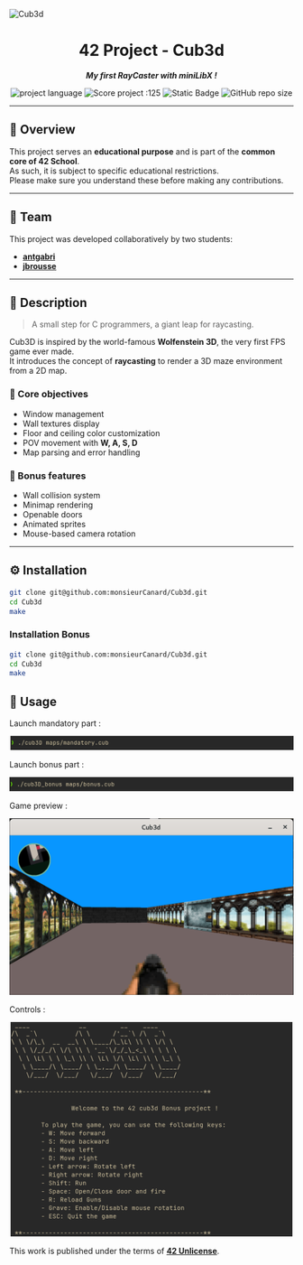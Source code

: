 
![Cub3d](https://github.com/user-attachments/assets/007de45a-eb9b-47e7-bc76-d58f0757c775)

<h1 align="center">
	42 Project - Cub3d
</h1>

<p align="center">
	<b><i> My first RayCaster with miniLibX !</i></b>
</p>

<!-- <p align="center">
	<img src="https://github.com/monsieurCanard/monsieurCanard/blob/main/badges/cub3dm.png" alt="cub3d_logo" />
</p> -->



<p align="center">
	<img src="https://img.shields.io/github/languages/top/monsieurCanard/Cub3d?color=red" alt="project language" />
	<img src="https://img.shields.io/badge/Score-125-red?style=flat-square&logo=42" alt="Score project :125"/>
	<img alt="Static Badge" src="https://img.shields.io/badge/Outstanding-3-red?style=flat-square&logo=42">
	<img alt="GitHub repo size" src="https://img.shields.io/github/repo-size/monsieurCanard/Cub3d?style=flat-square&logo=github&color=red">
</p>



---

## 🧭 Overview

This project serves an **educational purpose** and is part of the **common core of 42 School**.  
As such, it is subject to specific educational restrictions.  
Please make sure you understand these before making any contributions.

---

## 👥 Team

This project was developed collaboratively by two students:

- [**antgabri**](https://profile.intra.42.fr/users/antgabri)  
- [**jbrousse**](https://profile.intra.42.fr/users/jbrousse)

---

## 📜 Description

> A small step for C programmers, a giant leap for raycasting.

Cub3D is inspired by the world-famous **Wolfenstein 3D**, the very first FPS game ever made.  
It introduces the concept of **raycasting** to render a 3D maze environment from a 2D map.

### 🎯 Core objectives
- Window management  
- Wall textures display  
- Floor and ceiling color customization  
- POV movement with **W, A, S, D**  
- Map parsing and error handling  

### 💎 Bonus features
- Wall collision system  
- Minimap rendering  
- Openable doors  
- Animated sprites  
- Mouse-based camera rotation  

---

## ⚙️ Installation

```bash
git clone git@github.com:monsieurCanard/Cub3d.git
cd Cub3d
make
```
### Installation Bonus
```bash
git clone git@github.com:monsieurCanard/Cub3d.git
cd Cub3d
make
```

## 🤖 Usage

Launch mandatory part :
<p align="center">
	<img src="https://github.com/monsieurCanard/Cub3d/blob/main/img/launch_manda.png" 
	alt="launch mandatory"/>
</p>

Launch bonus part :
<p align="center">
	<img src="https://github.com/monsieurCanard/Cub3d/blob/main/img/launch_bonus.png"
	alt="launch mandatory"/>
</p>

Game preview : 
<p align="center">
	<img src="https://github.com/monsieurCanard/Cub3d/blob/main/img/ingame.png" 
	alt="game"/>
</p>

Controls :
<p align="center">
	<img src="https://github.com/monsieurCanard/Cub3d/blob/main/img/controls.png" length="500" width="500"
	alt="controls"/>
</p>





This work is published under the terms of **[42 Unlicense](https://github.com/gcamerli/42unlicense)**.
